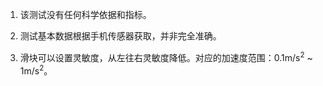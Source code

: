 1. 该测试没有任何科学依据和指标。

2. 测试基本数据根据手机传感器获取，并非完全准确。

3. 滑块可以设置灵敏度，从左往右灵敏度降低。对应的加速度范围：0.1m/s<sup>2</sup> ~ 1m/s<sup>2</sup>。
